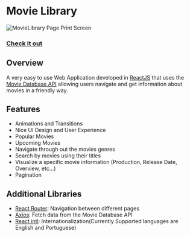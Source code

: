 # Movie Library

![MovieLibrary Page Print Screen](https://i.imgur.com/ZcjNnEh.png)
### [Check it out](https://c0llinn.github.io/MovieLibrary/)

## Overview

A very easy to use Web Application developed in [ReactJS](https://reactjs.org/) that uses the [Movie Database API](https://www.themoviedb.org/?target=_blank) allowing users navigate and get information about movies in a friendly way. 

## Features

* Animations and Transitions
* Nice UI Design and User Experience
* Popular Movies
* Upcoming Movies
* Navigate through out the movies genres
* Search by movies using their titles
* Visualize a specific movie information (Production, Release Date, Overview, etc…)
* Pagination

## Additional Libraries

* [React Router](https://reacttraining.com/react-router/web/guides/quick-start): Navigation between different pages
* [Axios](https://github.com/axios/axios): Fetch data from the Movie Database API
* [React intl](https://github.com/formatjs/react-intl): Internationalization(Currently Supported languages are English and Portuguese)
